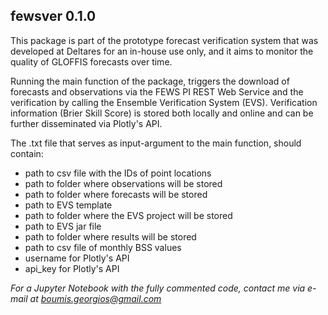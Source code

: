 <h2> fewsver 0.1.0 </h2>

This package is part of the prototype forecast verification system that was developed at Deltares for an in-house use only, and it aims to monitor the quality of GLOFFIS forecasts over time. 

Running the main function of the package, triggers the download of forecasts and observations via the FEWS PI REST Web Service and the verification by calling the Ensemble Verification System (EVS). Verification information (Brier Skill Score) is stored both locally and online and can be further disseminated via Plotly's API.

The .txt file that serves as input-argument to the main function, should contain:

* path to csv file with the IDs of point locations
* path to folder where observations will be stored
* path to folder where forecasts will be stored
* path to EVS template
* path to folder where the EVS project will be stored
* path to EVS jar file
* path to folder where results will be stored
* path to csv file of monthly BSS values
* username for Plotly's API
* api_key for Plotly's API

<em> For a Jupyter Notebook with the fully commented code, contact me via e-mail at boumis.georgios@gmail.com
